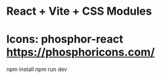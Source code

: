 # React + Vite + CSS Modules
# Icons: phosphor-react https://phosphoricons.com/

npm install
npm run dev